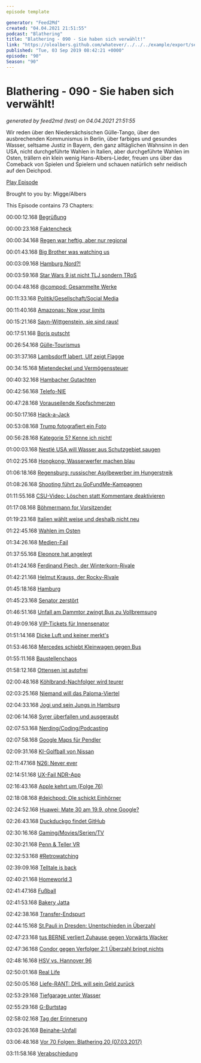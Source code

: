 ```yaml
---
episode template

generator: "Feed2Md"
created: "04.04.2021 21:51:55"
podcast: "Blathering"
title: "Blathering - 090 - Sie haben sich verwählt!"
link: "https://olealbers.github.com/whatever/../../../example/export/seasons/4/2019/9/Blathering - 090 - Sie haben sich verwählt!.md"
published: "Tue, 03 Sep 2019 08:42:21 +0000"
episode: "90"
Season: "90"
---
```


# Blathering - 090 - Sie haben sich verwählt!
_generated by feed2md (test) on 04.04.2021 21:51:55_

Wir reden über den Niedersächsischen Gülle-Tango, über den ausbrechenden Kommunismus in Berlin, über farbiges und gesundes Wasser, seltsame Justiz in Bayern, den ganz alltäglichen Wahnsinn in den USA, nicht durchgeführte Wahlen in Italien, aber durchgeführte Wahlen im Osten, trällern ein klein wenig Hans-Albers-Lieder, freuen uns über das Comeback von Spielen und Spielern und schauen natürlich sehr neidisch auf den Deichpod.

[Play Episode](https://www.blathering.de/podlove/file/920/s/feed/c/mp3/blathering_090.mp3)

Brought to you by: Migge/Albers

This Episode contains 73 Chapters:


00:00:12.168 [Begrüßung]()

00:00:23.168 [Faktencheck]()

00:00:34.168 [Regen war heftig, aber nur regional](https://kachelmannwetter.com/de/regensummen/stadt-hamburg/kalibrierte-summe-6std/20190827-1950z.html)

00:01:43.168 [Big Brother was watching us](https://twitter.com/stammtischphilo/status/1166761135703564288)

00:03:09.168 [Hamburg Nord?!](https://twitter.com/stammtischphilo/status/1166764457005113345)

00:03:59.168 [Star Wars 9 ist nicht TLJ sondern TRoS](https://de.wikipedia.org/wiki/Star_Wars:_Der_Aufstieg_Skywalkers)

00:04:48.168 [@compod: Gesammelte Werke](https://twitter.com/search?q=(from%3Acompod)%20(to%3Ablathering_pod)%20until%3A2019-09-03%20since%3A2019-08-28&src=typed_query)

00:11:33.168 [Politik/Gesellschaft/Social Media]()

00:11:40.168 [Amazonas: Now your limits](https://taz.de/Waldbraende-in-Brasilien/!5618016/)

00:15:21.168 [Sayn-Wittgenstein, sie sind raus!](https://www.ndr.de/nachrichten/schleswig-holstein/Doris-von-Sayn-Wittgenstein-muss-AfD-verlassen,afd2368.html)

00:17:51.168 [Boris putscht](https://www.zeit.de/politik/ausland/2019-08/boris-johnson-britisches-parlament-zwangspause-brexit)

00:26:54.168 [Gülle-Tourismus](https://www.deutschlandfunknova.de/beitrag/eu-duengeverordnung-angst-vor-dem-guelle-tourismus)

00:31:37.168 [Lambsdorff labert, Ulf zeigt Flagge](https://twitter.com/MatthiasMeisner/status/1166974008463695872)

00:34:15.168 [Mietendeckel und Vermögenssteuer](https://www.kuechenstud.io/lagedernation/2019/09/01/ldn155-berlins-mietendeckel-landtagswahlen-vermoegenssteuer-brexit-veranstaltungstipp/)

00:40:32.168 [Hambacher Gutachten](https://blog.wdr.de/landtagsblog/die-wahrheit-ueber-raeumung-des-hambacher-forst/)

00:42:56.168 [Telefo-NIE](https://www.zeit.de/arbeit/2019-08/kommunikation-arbeitsplatz-telefon-effizienz-ablenkung-erreichbarkeit)

00:47:28.168 [Vorauseilende Kopfschmerzen](https://twitter.com/t0b1HH/status/1166344043288244224)

00:50:17.168 [Hack-a-Jack](https://www.tagesschau.de/ausland/twitter-dorsey-hacker-101.html)

00:53:08.168 [Trump fotografiert ein Foto](https://www.businessinsider.de/trump-twittert-militaergeheimnisse-2019-8)

00:56:28.168 [Kategorie 5? Kenne ich nicht!](https://twitter.com/KasieDC/status/1168326748892798977)

01:00:03.168 [Nestlé USA will Wasser aus Schutzgebiet saugen](https://www.stern.de/wirtschaft/news/nestl%C3%A9-will-taeglich-millionen-liter-wasser-in-florida-abpumpen-8874880.html)

01:02:25.168 [Hongkong: Wasserwerfer machen blau](https://twitter.com/Friedelkorn/status/1167763579296198656?s=20)

01:06:18.168 [Regensburg: russischer Asylbewerber im Hungerstreik](https://www.queer.de/detail.php?article_id=34365)

01:08:26.168 [Shooting führt zu GoFundMe-Kampagnen](https://www.gofundme.com/c/act/odessa-shooting)

01:11:55.168 [CSU-Video: Löschen statt Kommentare deaktivieren](https://twitter.com/dhr_offtopic/status/1167738863437176832)

01:17:08.168 [Böhmermann for Vorsitzender](https://www.zeit.de/politik/deutschland/2019-08/jan-boehmermann-spd-vorsitz-beitritt-koethen-koeln)

01:19:23.168 [Italien wählt weise und deshalb nicht neu](https://taz.de/Neue-Regierung-in-Italien/!5619416/)

01:22:45.168 [Wahlen im Osten](https://taz.de/Wahlen-in-Brandenburg-und-Sachsen/!5622174/)

01:34:26.168 [Medien-Fail](https://www.spiegel.de/kultur/tv/landtagswahlen-in-brandenburg-und-sachsen-fragwuerdige-berichterstattung-bei-ard-und-zdf-a-1284749.html)

01:37:55.168 [Eleonore hat angelegt](https://www.tagesschau.de/ausland/rettungsschiff-eleonore-hafen-101.html)

01:41:24.168 [Ferdinand Piech, der Winterkorn-Rivale](https://de.wikipedia.org/wiki/Ferdinand_Pi%C3%ABch)

01:42:21.168 [Helmut Krauss, der Rocky-Rivale](https://de.wikipedia.org/wiki/Helmut_Krauss#Filme)

01:45:18.168 [Hamburg]()

01:45:23.168 [Senator zerstört](https://www.ndr.de/kultur/Carsten-Brosda-ueber-sein-Buch-Die-Zerstoerung,journal2086.html)

01:46:51.168 [Unfall am Dammtor zwingt Bus zu Vollbremsung](https://www.hamburg1.de/nachrichten/41883/15_Verletzte_nach_Unfall_am_Dammtor.html)

01:49:09.168 [VIP-Tickets für Innensenator](https://www.ndr.de/fernsehen/sendungen/panorama3/VIP-Karten-fuer-Spitzenpolitiker-Warum-wurde-nicht-ermittelt,fcstpauli204.html)

01:51:14.168 [Dicke Luft und keiner merkt's](https://twitter.com/stammtischphilo/status/1166819169507192832)

01:53:46.168 [Mercedes schiebt Kleinwagen gegen Bus](https://www.hamburg1.de/nachrichten/41899/Schwerer_Unfall_in_Harburg.html)

01:55:11.168 [Baustellenchaos](https://www.abendblatt.de/meinung/kommentare/article226933883/Baustellenchaos-es-war-einmal-ein-Versprechen.html)

01:58:12.168 [Ottensen ist autofrei](https://twitter.com/stammtischphilo/status/1168231181781032967)

02:00:48.168 [Köhlbrand-Nachfolger wird teurer](https://www.hamburg1.de/nachrichten/41889/Wir_fordern_eine_zeitnahe_Entscheidung.html)

02:03:25.168 [Niemand will das Paloma-Viertel](https://www.hamburg1.de/nachrichten/41888/Bau_des_Paloma_Viertels_verzoegert_sich_weiter.html)

02:04:33.168 [Jogi und sein Jungs in Hamburg](https://www.hamburg1.de/nachrichten/41878/Nationalteam_zieht_in_Luxushotel.html)

02:06:14.168 [Syrer überfallen und ausgeraubt](https://www.presseportal.de/blaulicht/pm/6337/4363103)

02:07:53.168 [Nerding/Coding/Podcasting]()

02:07:58.168 [Google Maps für Pendler](https://www.zdnet.de/88367757/google-maps-bietet-kombinierte-routen/)

02:09:31.168 [KI-Golfball von Nissan](https://www.golem.de/news/propilot-2-0-nissan-baut-autonom-navigierenden-golfball-1908-143496.html)

02:11:47.168 [N26: Never ever](https://www.capital.de/allgemein/polizeieinsatz-und-renitente-kunden-der-aerger-fuer-n26-hoert-nicht-auf)

02:14:51.168 [UX-Fail NDR-App](https://twitter.com/stammtischphilo/status/1168270067903000576)

02:16:43.168 [Apple kehrt um (Folge 76)](https://www.heise.de/mac-and-i/meldung/Kehrtwende-bei-Apple-Freie-Werkstaetten-duerfen-iPhone-Originalteile-beziehen-4509647.html)

02:18:08.168 [#deichpod: Ole schickt Einhörner](https://twitter.com/schaarserella/status/1166303971805401088)

02:24:52.168 [Huawei: Mate 30 am 19.9. ohne Google?](https://www.zdnet.de/88367747/huawei-embargo-130-us-firmen-reichen-antraege-fuer-ausnahmeregulungen-ein/)

02:26:43.168 [Duckduckgo findet GitHub](https://twitter.com/stammtischphilo/status/1166674215862452225)

02:30:16.168 [Gaming/Movies/Serien/TV]()

02:30:21.168 [Penn & Teller VR](https://twitter.com/stammtischphilo/status/1167554567770443776)

02:32:53.168 [#Retrowatching](https://twitter.com/stammtischphilo/status/1167879864793231360)

02:39:09.168 [Telltale is back](https://www.golem.de/news/the-walkling-dead-entwicklerstudio-telltale-games-wird-neu-gegruendet-1908-143535.html)

02:40:21.168 [Homeworld 3](https://www.fig.co/campaigns/homeworld3)

02:41:47.168 [Fußball]()

02:41:53.168 [Bakery Jatta](https://www.ndr.de/sport/fussball/Zweite-Bundesliga-Hamburg-HSV-Jatta-Bezirksamt-stellt-Ermittlungen-ein,hsv22928.html)

02:42:38.168 [Transfer-Endspurt](https://www.transfermarkt.de/st-pauli-holt-ohlsson-aus-goteborg-erste-feste-verpflichtung-unter-bornemann/view/news/344503)

02:44:15.168 [St.Pauli in Dresden: Unentschieden in Überzahl](https://www.fcstpauli.com/news/der-fc-st-pauli-holt-einen-punkt-in-dresden-1920/)

02:47:23.168 [tus BERNE verliert Zuhause gegen Vorwärts Wacker]()

02:47:36.168 [Condor gegen Verfolger 2:1 Überzahl bringt nichts](http://www.fussball.de/spiel/altengamme-4-condor-3/-/spiel/027I7R1PJO000000VS5489B4VU9HDBC9#!/)

02:48:16.168 [HSV vs. Hannover 96](https://www.presseportal.de/blaulicht/pm/6337/4363820)

02:50:01.168 [Real Life]()

02:50:05.168 [Liefe-RANT: DHL will sein Geld zurück](https://www.golem.de/news/post-dhl-pakete-bleiben-zugunsten-von-amazon-liegen-1909-143562.html)

02:53:29.168 [Tiefgarage unter Wasser](https://twitter.com/stammtischphilo/status/1166450645332889608)

02:55:29.168 [G-Burtstag](https://twitter.com/tmigge/status/1167772305738674176)

02:58:02.168 [Tag der Erinnerung](https://www.instagram.com/p/B13lwyvCg9G/)

03:03:26.168 [Beinahe-Unfall](https://twitter.com/stammtischphilo/status/1168165130842120192)

03:06:48.168 [Vor 70 Folgen: Blathering 20 (07.03.2017)](https://www.blathering.de/2017/03/blathering-020-fussballstars-im-strassenverkehr/)

03:11:58.168 [Verabschiedung]()


